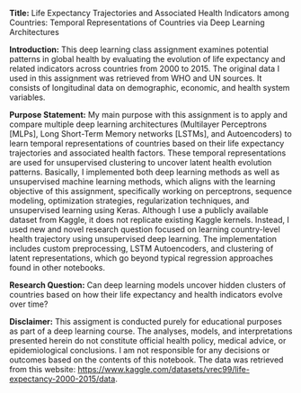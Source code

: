 **Title:** Life Expectancy Trajectories and Associated Health Indicators among Countries: Temporal Representations of Countries via Deep Learning Architectures

**Introduction:** This deep learning class assignment examines potential patterns in global health by evaluating the evolution of life expectancy and related indicators across countries from 2000 to 2015. The original data I used in this assignment was retrieved from WHO and UN sources. It consists of longitudinal data on demographic, economic, and health system variables.

**Purpose Statement:** My main purpose with this assignment is to apply and compare multiple deep learning architectures (Multilayer Perceptrons [MLPs], Long Short-Term Memory networks [LSTMs], and Autoencoders) to learn  temporal representations of countries based on their life expectancy trajectories and associated health factors. These temporal representations are used for unsupervised clustering to uncover latent health evolution patterns. Basically, I implemented both deep learning methods as well as unsupervised machine learning methods, which aligns with the learning objective of this assignment, specifically working on perceptrons, sequence modeling, optimization strategies, regularization techniques, and unsupervised learning using Keras. Although I use a publicly available dataset from Kaggle, it does not replicate existing Kaggle kernels. Instead, I used new and novel research question focused on learning country-level health trajectory using unsupervised deep learning. The implementation includes custom preprocessing, LSTM Autoencoders, and clustering of latent representations, which go beyond typical regression approaches found in other notebooks.

**Research Question:** Can deep learning models uncover hidden clusters of countries based on how their life expectancy and health indicators evolve over time?

**Disclaimer:** This assigment is conducted purely for educational purposes as part of a deep learning course. The analyses, models, and interpretations presented herein do not constitute official health policy, medical advice, or epidemiological conclusions. I am not responsible for any decisions or outcomes based on the contents of this notebook. The data was retrieved from this website: https://www.kaggle.com/datasets/vrec99/life-expectancy-2000-2015/data.
